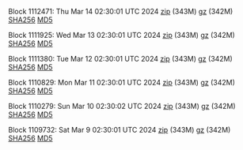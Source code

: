 Block 1112471: Thu Mar 14 02:30:01 UTC 2024 [zip](https://files.01coin.io/mainnet/2024-03-14/bootstrap.dat.zip) (343M) [gz](https://files.01coin.io/mainnet/2024-03-14/bootstrap.dat.tar.gz) (342M) [SHA256](https://files.01coin.io/mainnet/2024-03-14/sha256.txt) [MD5](https://files.01coin.io/mainnet/2024-03-14/md5.txt)

Block 1111925: Wed Mar 13 02:30:01 UTC 2024 [zip](https://files.01coin.io/mainnet/2024-03-13/bootstrap.dat.zip) (343M) [gz](https://files.01coin.io/mainnet/2024-03-13/bootstrap.dat.tar.gz) (342M) [SHA256](https://files.01coin.io/mainnet/2024-03-13/sha256.txt) [MD5](https://files.01coin.io/mainnet/2024-03-13/md5.txt)

Block 1111380: Tue Mar 12 02:30:01 UTC 2024 [zip](https://files.01coin.io/mainnet/2024-03-12/bootstrap.dat.zip) (343M) [gz](https://files.01coin.io/mainnet/2024-03-12/bootstrap.dat.tar.gz) (342M) [SHA256](https://files.01coin.io/mainnet/2024-03-12/sha256.txt) [MD5](https://files.01coin.io/mainnet/2024-03-12/md5.txt)

Block 1110829: Mon Mar 11 02:30:01 UTC 2024 [zip](https://files.01coin.io/mainnet/2024-03-11/bootstrap.dat.zip) (343M) [gz](https://files.01coin.io/mainnet/2024-03-11/bootstrap.dat.tar.gz) (342M) [SHA256](https://files.01coin.io/mainnet/2024-03-11/sha256.txt) [MD5](https://files.01coin.io/mainnet/2024-03-11/md5.txt)

Block 1110279: Sun Mar 10 02:30:02 UTC 2024 [zip](https://files.01coin.io/mainnet/2024-03-10/bootstrap.dat.zip) (343M) [gz](https://files.01coin.io/mainnet/2024-03-10/bootstrap.dat.tar.gz) (342M) [SHA256](https://files.01coin.io/mainnet/2024-03-10/sha256.txt) [MD5](https://files.01coin.io/mainnet/2024-03-10/md5.txt)

Block 1109732: Sat Mar  9 02:30:01 UTC 2024 [zip](https://files.01coin.io/mainnet/2024-03-09/bootstrap.dat.zip) (343M) [gz](https://files.01coin.io/mainnet/2024-03-09/bootstrap.dat.tar.gz) (342M) [SHA256](https://files.01coin.io/mainnet/2024-03-09/sha256.txt) [MD5](https://files.01coin.io/mainnet/2024-03-09/md5.txt)
